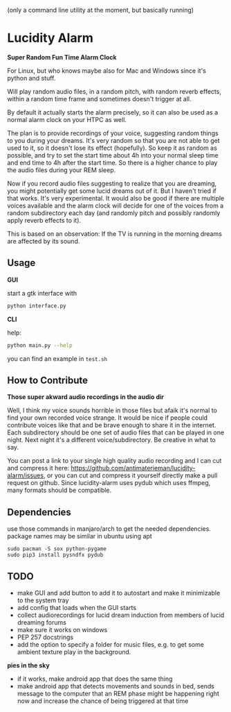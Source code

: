 (only a command line utility at the moment, but basically running)

# Lucidity Alarm
**Super Random Fun Time Alarm Clock**

For Linux, but who knows maybe also for Mac and Windows since it's python and stuff.

Will play random audio files, in a random pitch, with random reverb effects,
within a random time frame and sometimes doesn't trigger at all.

By default it actually starts the alarm precisely, so it can also be
used as a normal alarm clock on your HTPC as well.

The plan is to provide recordings of your voice, suggesting random things to you
during your dreams. It's very random so that you are not able to get used to it,
so it doesn't lose its effect (hopefully). So keep it as random as possible, and try to set
the start time about 4h into your normal sleep time and end time to 4h after the
start time. So there is a higher chance to play the audio files during your REM sleep.

Now if you record audio files suggesting to realize that you are dreaming, you might
potentially get some lucid dreams out of it. But I haven't tried if that works. It's
very experimental. It would also be good if there are multiple voices available and
the alarm clock will decide for one of the voices from a random subdirectory each day
(and randomly pitch and possibly randomly apply reverb effects to it).

This is based on an observation: If the TV is running in the morning
dreams are affected by its sound.

## Usage

**GUI**

start a gtk interface with

```bash
python interface.py
```

**CLI**

help:

```bash
python main.py --help
```

you can find an example in `test.sh`

## How to Contribute

**Those super akward audio recordings in the audio dir**

Well, I think my voice sounds horrible in those files but afaik it's normal to find your
own recorded voice strange. It would be nice if people could contribute voices like that and be brave
enough to share it in the internet. Each subdirectory should be one set of audio
files that can be played in one night. Next night it's a different voice/subdirectory.
Be creative in what to say.

You can post a link to your single high quality audio recording and I can
cut and compress it here: https://github.com/antimaterieman/lucidity-alarm/issues,
or you can cut and compress it yourself directly make a pull request on github. Since lucidity-alarm uses
pydub which uses ffmpeg, many formats should be compatible.

## Dependencies

use those commands in manjaro/arch to get the needed dependencies. package names may be similar in ubuntu using apt

```
sudo pacman -S sox python-pygame
sudo pip3 install pysndfx pydub
```

## TODO

- make GUI and add button to add it to autostart and make it minimizable to the system tray
- add config that loads when the GUI starts
- collect audiorecordings for lucid dream induction from members of lucid dreaming forums
- make sure it works on windows
- PEP 257 docstrings
- add the option to specify a folder for music files, e.g. to get some ambient texture play in the background.

**pies in the sky**
- if it works, make android app that does the same thing
- make android app that detects movements and sounds in bed, sends message to the computer that
an REM phase might be happening right now and increase the chance of being triggered at that time

